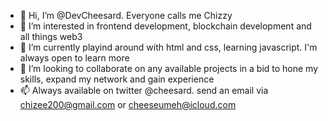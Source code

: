 - 👋 Hi, I’m @DevCheesard. Everyone calls me Chizzy
- 👀 I’m interested in frontend development, blockchain development and all things web3
- 🌱 I’m currently playind around with html and css, learning javascript. I'm always open to learn more 
- 💞️ I’m looking to collaborate on any available projects in a bid to hone my skills, expand my network and gain experience
- 📫 Always available on twitter @cheesard. send an email via chizee200@gmail.com or cheeseumeh@icloud.com

<!---
DevCheesard/DevCheesard is a ✨ special ✨ repository because its `README.md` (this file) appears on your GitHub profile.
You can click the Preview link to take a look at your changes.
--->
